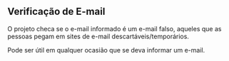 ## Verificação de E-mail

O projeto checa se o e-mail informado é um e-mail falso, aqueles que as pessoas pegam
em sites de e-mail descartáveis/temporários.

Pode ser útil em qualquer ocasião que se deva informar um e-mail.